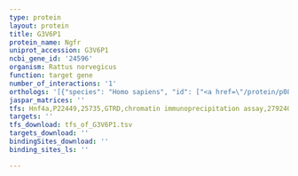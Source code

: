 ```yaml
---
type: protein
layout: protein
title: G3V6P1
protein_name: Ngfr
uniprot_accession: G3V6P1
ncbi_gene_id: '24596'
organism: Rattus norvegicus
function: target gene
number_of_interactions: '1'
orthologs: '[{"species": "Homo sapiens", "id": ["<a href=\"/protein/p08138\">P08138</a>"]}, {"species": "Danio rerio", "id": ["E2DGP8", "<a href=\"/protein/e7fgw0\">E7FGW0</a>"]}, {"species": "Mus musculus", "id": ["<a href=\"/protein/q9z0w1\">Q9Z0W1</a>"]}]'
jaspar_matrices: ''
tfs: Hnf4a,P22449,25735,GTRD,chromatin immunoprecipitation assay,27924024%5Buid%5D,No
targets: ''
tfs_download: tfs_of_G3V6P1.tsv
targets_download: ''
bindingSites_download: ''
binding_sites_ls: ''

---
```

